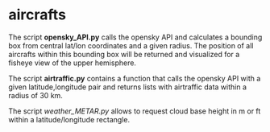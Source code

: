 # aircrafts
The script **opensky_API.py** calls the opensky API and calculates a bounding box from central lat/lon coordinates and a given radius. The position of all aircrafts within this bounding box will be returned and visualized for a fisheye view of the upper hemisphere.

The script **airtraffic.py** contains a function that calls the opensky API with a given latitude,longitude pair and returns lists with airtraffic data within a radius of 30 km.

The script *weather_METAR.py* allows to request cloud base height in m or ft within a latitude/longitude rectangle.
